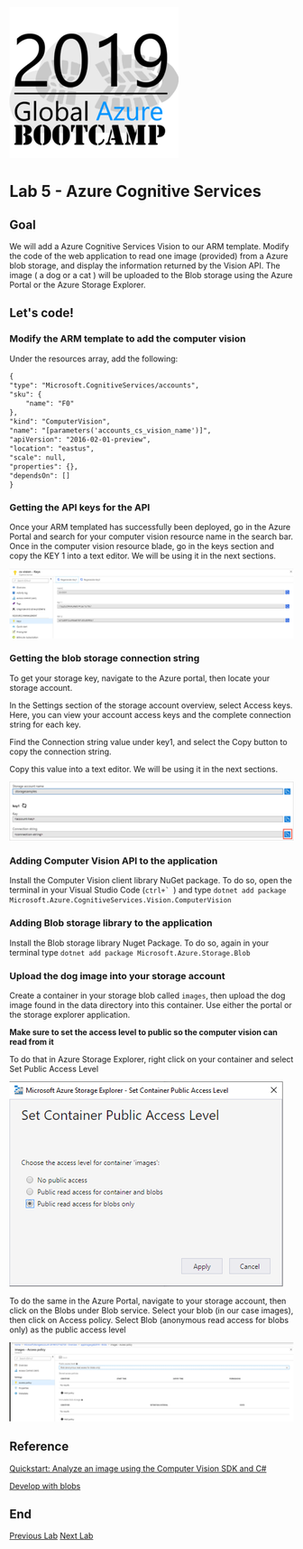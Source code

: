 ![gablogo][gablogo]

# Lab 5 - Azure Cognitive Services

## Goal

We will add a Azure Cognitive Services Vision to our ARM template. Modify the code of the web application to read one image (provided) from a Azure blob storage, and display the information returned by the Vision API. The image ( a dog or a cat ) will be uploaded to the Blob storage using the Azure Portal or the Azure Storage Explorer.

## Let's code!

### Modify the ARM template to add the computer vision

Under the resources array, add the following:

```
{
"type": "Microsoft.CognitiveServices/accounts",
"sku": {
    "name": "F0"
},
"kind": "ComputerVision",
"name": "[parameters('accounts_cs_vision_name')]",
"apiVersion": "2016-02-01-preview",
"location": "eastus",
"scale": null,
"properties": {},
"dependsOn": []
}
```

### Getting the API keys for the API

Once your ARM templated has successfully been deployed, go in the Azure Portal and search for your computer vision resource name in the search bar. Once in the computer vision resource blade, go in the keys section and copy the KEY 1 into a text editor. We will be using it in the next sections.

![computer-vision-keys][computer-vision-keys]

### Getting the blob storage connection string

To get your storage key, navigate to the Azure portal, then locate your storage account.

In the Settings section of the storage account overview, select Access keys. Here, you can view your account access keys and the complete connection string for each key.

Find the Connection string value under key1, and select the Copy button to copy the connection string.

Copy this value into a text editor. We will be using it in the next sections.

![blob-connectionstring][blob-connectionstring]

### Adding Computer Vision API to the application

Install the Computer Vision client library NuGet package. To do so, open the terminal in your Visual Studio Code (```ctrl+` ```) and type ```dotnet add package Microsoft.Azure.CognitiveServices.Vision.ComputerVision```

### Adding Blob storage library to the application

Install the Blob storage library Nuget Package. To do so, again in your terminal type ```dotnet add package Microsoft.Azure.Storage.Blob```

### Upload the dog image into your storage account

Create a container in your storage blob called ```images```, then upload the dog image found in the data directory into this container. Use either the portal or the storage explorer application.

**Make sure to set the access level to public so the computer vision can read from it**

To do that in Azure Storage Explorer, right click on your container and select Set Public Access Level

![public-access-blob-se][public-access-blob-se]

To do the same in the Azure Portal, navigate to your storage account, then click on the Blobs under Blob service. Select your blob (in our case images), then click on Access policy.
Select Blob (anonymous read access for blobs only) as the public access level

![public-access-blob-portal][public-access-blob-portal]

## Reference

[Quickstart: Analyze an image using the Computer Vision SDK and C#](https://docs.microsoft.com/en-us/azure/cognitive-services/Computer-vision/quickstarts-sdk/csharp-analyze-sdk)

[Develop with blobs](https://docs.microsoft.com/en-us/azure/storage/blobs/storage-quickstart-blobs-dotnet?tabs=windows)

## End
[Previous Lab](../Lab4/README.md)
[Next Lab](../Lab6/README.md)

[gablogo]: ../medias/GlobalAzureBootcamp2019.png "Global Azure Bootcamp 2019"
[computer-vision-keys]: medias/lab5-keys.PNG "Computer Vision API Keys"
[blob-connectionstring]: medias/portal-connectionstring-blob.png "Storage Account connection string"
[public-access-blob-se]: medias/public-access-blob-se.png "Public access blob through storage explorer"
[public-access-blob-portal]: medias/public-access-blob-portal.png "Public access blob through the azure portal"